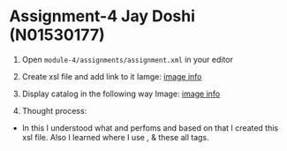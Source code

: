 # Assignment-4 Jay Doshi (N01530177)

1. Open `module-4/assignments/assignment.xml` in your editor
2. Create xsl file and add link to it
Iamge: [image info](../assets/Assignment-4.1.png)


3. Display catalog in the following way
Image: [image info](../assets/Assignment-4.2.png)


4. Thought process:
- In this I understood what <!-- <xsl:for-each> --> and <!-- <xsl:value-of> --> perfoms and based on that I created this xsl file. Also I learned where I use <!-- <xsl:choose> -->, <!-- <xsl:when> --> & <!-- <xsl:if --> these all tags.
